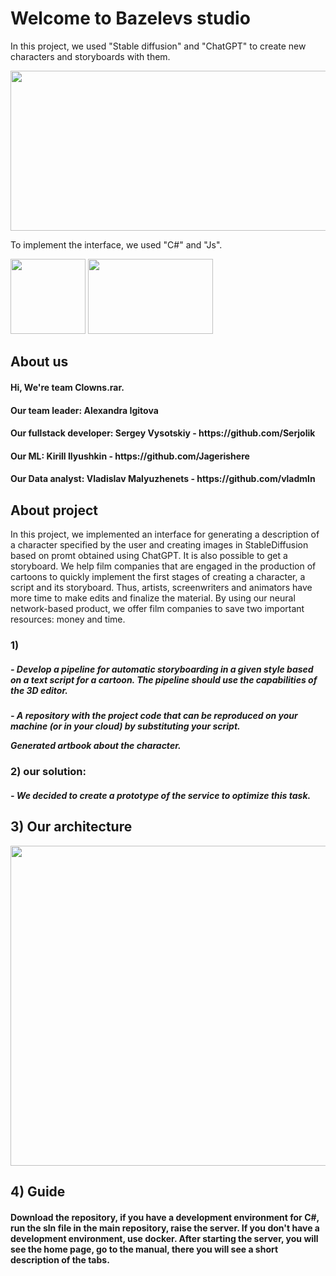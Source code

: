 # Welcome to Bazelevs studio

In this project, we used "Stable diffusion" and "ChatGPT" to create new characters and storyboards with them.

<img src="https://for-press.ru/wp-content/uploads/2023/03/unnamed.png" width="512" height="256">


To implement the interface, we used "C#" and "Js".

<html>
 <head>
  <meta charset="utf-8">
 </head>
 <body>
  <p>
    <img src="https://pnggallery.com/wp-content/uploads/javascript-logo-04.png" width="120" height="120">
    <img src="https://github.com/Serjolik/WebBazilevsProj/assets/109044567/0b0e81cb-9ae6-496e-82ac-e9ac950a2dc7" width="200" height="120">
  </p>
 </body>
</html>


## About us

<h4>
   Hi, We're team Clowns.rar.
</h4>

<h4>
    Our team leader: Alexandra Igitova
 </h4>
  <h4>
  Our fullstack developer: Sergey Vysotskiy - https://github.com/Serjolik
   </h4>
   <h4>
     Our ML: Kirill Ilyushkin - https://github.com/Jagerishere
    </h4>
<h4>    
Our Data analyst: Vladislav Malyuzhenets - https://github.com/vladmln
</h4>
 


 
## About project
In this project, we implemented an interface for generating a description of a character specified by the user and creating images in StableDiffusion based on promt obtained using ChatGPT. It is also possible to get a storyboard. We help film companies that are engaged in the production of cartoons to quickly implement the first stages of creating a character, a script and its storyboard. Thus, artists, screenwriters and animators have more time to make edits and finalize the material. By using our neural network-based product, we offer film companies to save two important resources: money and time.

### 1)
<h5>- Develop a pipeline for automatic storyboarding in a given style based on a text script for a cartoon. The pipeline should use the capabilities of the 3D editor.
</h5>
<h5>- A repository with the project code that can be reproduced on your machine (or in your cloud) by substituting your script.

Generated artbook about the character. </h5>

### 2) our solution:
<h5>- We decided to create a prototype of the service to optimize this task.</h5>

## 3) Our architecture

<img src="https://github.com/Serjolik/WebBazilevsProj/assets/109044567/2d338306-5bb5-42d3-9825-3d38d08f88bd" width="2048" height="512">


##  4) Guide 
   <h4>Download the repository, if you have a development environment for C#, run the sln file in the main repository, raise the server. If you don't have a development environment, use docker. After starting the server, you will see the home page, go to the manual, there you will see a short description of the tabs.</h4>


